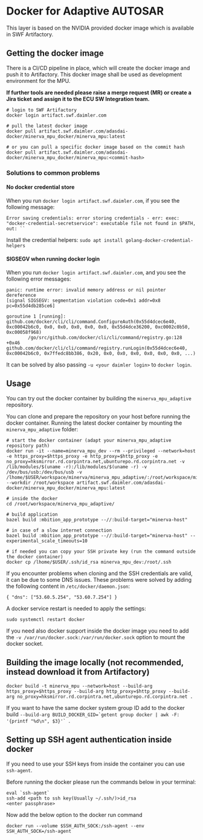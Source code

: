 # Docker for Adaptive AUTOSAR
This layer is based on the NVIDIA provided docker image which is available in SWF Artifactory.

## Getting the docker image
There is a CI/CD pipeline in place, which will create the docker image and push it to Artifactory.
This docker image shall be used as development environment for the MPU.

**If further tools are needed please raise a merge request (MR) or create a Jira ticket and assign it to the ECU SW Integration team.**

```
# login to SWF Artifactory
docker login artifact.swf.daimler.com

# pull the latest docker image
docker pull artifact.swf.daimler.com/adasdai-docker/minerva_mpu_docker/minerva_mpu:latest

# or you can pull a specific docker image based on the commit hash
docker pull artifact.swf.daimler.com/adasdai-docker/minerva_mpu_docker/minerva_mpu:<commit-hash>
```

### Solutions to common problems

#### No docker credential store
When you run `docker login artifact.swf.daimler.com`, if you see the following message:
```
Error saving credentials: error storing credentials - err: exec: "docker-credential-secretservice": executable file not found in $PATH, out: ``
```

Install the credential helpers: `sudo apt install golang-docker-credential-helpers`

#### SIGSEGV when running docker login
When you run `docker login artifact.swf.daimler.com`, and you see the following error messages:
```
panic: runtime error: invalid memory address or nil pointer dereference
[signal SIGSEGV: segmentation violation code=0x1 addr=0x8 pc=0x55d4db285ce6]

goroutine 1 [running]:
github.com/docker/cli/cli/command.ConfigureAuth(0x55d4dcec6e40, 0xc00042b6c0, 0x0, 0x0, 0x0, 0x0, 0x0, 0x55d4dce36200, 0xc0002c0b50, 0xc00058f968)
        /go/src/github.com/docker/cli/cli/command/registry.go:128 +0x46
github.com/docker/cli/cli/command/registry.runLogin(0x55d4dcec6e40, 0xc00042b6c0, 0x7ffedc8bb386, 0x20, 0x0, 0x0, 0x0, 0x0, 0x0, 0x0, ...)
```

It can be solved by also passing `-u <your daimler login>` to `docker login`.

## Usage
You can try out the docker container by building the ```minerva_mpu_adaptive``` repository.

You can clone and prepare the repository on your host before running the docker container.
Running the latest docker container by mounting the ```minerva_mpu_adaptive``` folder:
```
# start the docker container (adapt your minerva_mpu_adaptive repository path)
docker run -it --name=minerva_mpu_dev --rm --privileged --network=host -e https_proxy=$https_proxy -e http_proxy=$http_proxy -e no_proxy=hksmirror.rd.corpintra.net,ubunturepo.rd.corpintra.net -v /lib/modules/$(uname -r):/lib/modules/$(uname -r) -v /dev/bus/usb:/dev/bus/usb -v /lhome/$USER/workspace/minerva/minerva_mpu_adaptive/:/root/workspace/minerva_mpu_adaptive --workdir /root/workspace artifact.swf.daimler.com/adasdai-docker/minerva_mpu_docker/minerva_mpu:latest

# inside the docker
cd /root/workspace/minerva_mpu_adaptive/

# build application
bazel build :mbition_app_prototype --//:build-target="minerva-host"

# in case of a slow internet connection
bazel build :mbition_app_prototype --//:build-target="minerva-host" --experimental_scale_timeouts=10

# if needed you can copy your SSH private key (run the command outside the docker container)
docker cp /lhome/$USER/.ssh/id_rsa minerva_mpu_dev:/root/.ssh
```

If you encounter problems when cloning and the SSH credentials are valid, it can be due to some DNS issues.
These problems were solved by adding the following content in `/etc/docker/daemon.json`:
```
{ "dns": ["53.60.5.254", "53.60.7.254"] }
```

A docker service restart is needed to apply the settings:
```
sudo systemctl restart docker
```

If you need also docker support inside the docker image you need to add the `-v /var/run/docker.sock:/var/run/docker.sock` option to mount the docker socket.

## Building the image locally (not recommended, instead download it from Artifactory)
```
docker build -t minerva_mpu --network=host --build-arg https_proxy=$https_proxy --build-arg http_proxy=$http_proxy --build-arg no_proxy=hksmirror.rd.corpintra.net,ubunturepo.rd.corpintra.net .
```
If you want to have the same docker system group ID add to the docker build ``--build-arg BUILD_DOCKER_GID=`getent group docker | awk -F: '{printf "%d\n", $3}'` ``.

## Setting up SSH agent authentication inside docker
If you need to use your SSH keys from inside the container you can use `ssh-agent`.

Before running the docker please run the commands below in your terminal:
```
eval `ssh-agent`
ssh-add <path to ssh key(Usually ~/.ssh/)>id_rsa
<enter passphrase>
```
Now add the below option to the docker run command
```
docker run --volume $SSH_AUTH_SOCK:/ssh-agent --env SSH_AUTH_SOCK=/ssh-agent
```
